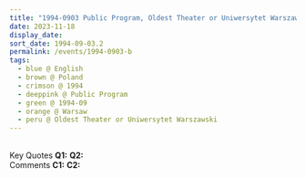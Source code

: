 ```yaml
---
title: "1994-0903 Public Program, Oldest Theater or Uniwersytet Warszawski, Warsaw, Poland"
date: 2023-11-18
display_date: 
sort_date: 1994-09-03.2
permalink: /events/1994-0903-b
tags:
  - blue @ English
  - brown @ Poland
  - crimson @ 1994
  - deeppink @ Public Program
  - green @ 1994-09
  - orange @ Warsaw
  - peru @ Oldest Theater or Uniwersytet Warszawski
---
```


<br>

<wave-list>
  <list-title color="DarkSeaGreen" width="55">Key Quotes</list-title>
  <list-item color="BlanchedAlmond" width="280"><b>Q1:</b> <i></i></list-item>
  <list-item color="Lavender" width="280"><b>Q2:</b> <i></i></list-item>
</wave-list>

<br>

<wave-list>
  <list-title color="DarkSeaGreen" width="55">Comments</list-title>
  <list-item color="BlanchedAlmond" width="280"><b>C1:</b> <i></i></list-item>
  <list-item color="Lavender" width="280"><b>C2:</b> <i></i></list-item>
</wave-list>